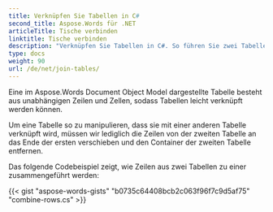 ```yaml
---
title: Verknüpfen Sie Tabellen in C#
second_title: Aspose.Words für .NET
articleTitle: Tische verbinden
linktitle: Tische verbinden
description: "Verknüpfen Sie Tabellen in C#. So führen Sie zwei Tabellen zu einem C# zusammen."
type: docs
weight: 90
url: /de/net/join-tables/
---
```


Eine im Aspose.Words Document Object Model dargestellte Tabelle besteht aus unabhängigen Zeilen und Zellen, sodass Tabellen leicht verknüpft werden können.

Um eine Tabelle so zu manipulieren, dass sie mit einer anderen Tabelle verknüpft wird, müssen wir lediglich die Zeilen von der zweiten Tabelle an das Ende der ersten verschieben und den Container der zweiten Tabelle entfernen.

Das folgende Codebeispiel zeigt, wie Zeilen aus zwei Tabellen zu einer zusammengeführt werden:

{{< gist "aspose-words-gists" "b0735c64408bcb2c063f96f7c9d5af75" "combine-rows.cs" >}}
